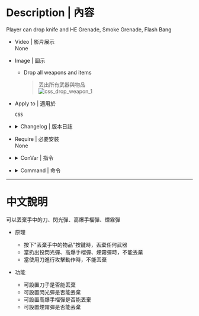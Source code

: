 
# Description | 內容
Player can drop knife and HE Grenade, Smoke Grenade, Flash Bang

* Video | 影片展示
<br/>None

* Image | 圖示
    * Drop all weapons and items
        > 丟出所有武器與物品
		<br/>![css_drop_weapon_1](image/css_drop_weapon_1.gif)

* Apply to | 適用於
    ```
    CSS
    ```

* <details><summary>Changelog | 版本日誌</summary>

	* v1.0 (2023-3-3)
		* Initial Release
</details>

* Require | 必要安裝
<br/>None

* <details><summary>ConVar | 指令</summary>

	* cfg\sourcemod\css_drop_weapon.cfg
		```php
        // If 1, allow player to drop flash bang
        css_drop_weapon_drop_flashbang "1"

        // If 1, allow player to drop fragmentation grenades
        css_drop_weapon_drop_hegrenade "1"

        // If 1, allow player to drop knife
        css_drop_weapon_drop_knife "0"

        // If 1, allow player to drop smoke grenades
        css_drop_weapon_drop_smokegrenade "1"

        // 0=Plugin off, 1=Plugin on.
        css_drop_weapon_enable "1"
		```
</details>

* <details><summary>Command | 命令</summary>

	None
</details>

- - - -
# 中文說明
可以丟棄手中的刀、閃光彈、高爆手榴彈、煙霧彈

* 原理
    * 按下"丟棄手中的物品"按鍵時，丟棄任何武器
    * 當扔出投閃光彈、高爆手榴彈、煙霧彈時，不能丟棄
    * 當使用刀進行攻擊動作時，不能丟棄

* 功能
    * 可設置刀子是否能丟棄
    * 可設置閃光彈是否能丟棄
    * 可設置高爆手榴彈是否能丟棄
    * 可設置煙霧彈是否能丟棄



